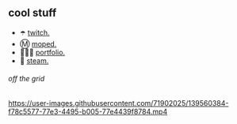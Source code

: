 
## cool stuff
* ☂️ [twitch.](https://www.twitch.tv/totsu)
* Ⓜ️ [moped.](https://github.com/moped-scripts)
* 🧛🏿‍♀️ [portfolio.](https://totsu0jv.github.io/)
* 🍜 [steam.](https://steamcommunity.com/id/totsu0jv/)

###### off the grid

https://user-images.githubusercontent.com/71902025/139560384-f78c5577-77e3-4495-b005-77e4439f8784.mp4


